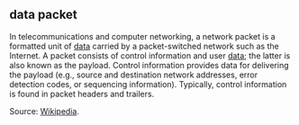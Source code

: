 ## data packet

<p class="c8"><span>In </span><span>telecommunications</span><span>&nbsp;and </span><span>computer networking</span><span>, a network packet is a formatted unit of </span><span class="c2"><a class="c3" href="#h.o783ayrrkc6g">data</a></span><span>&nbsp;carried by a </span><span>packet-switched network such as the Internet</span><span>. A packet consists of control information and user </span><span class="c2"><a class="c3" href="#h.o783ayrrkc6g">data</a></span><span>; the latter is also known as the </span><span>payload</span><span>. Control information provides data for delivering the payload (e.g., source and destination </span><span>network addresses</span><span>, </span><span>error detection</span><span>&nbsp;codes, or sequencing information). Typically, control information is found in packet </span><span>headers</span><span>&nbsp;and </span><span>trailers</span><span class="c0">.</span></p><p class="c8"><span>Source: </span><span class="c2"><a class="c3" href="https://www.google.com/url?q=https://en.wikipedia.org/wiki/Network_packet&amp;sa=D&amp;source=editors&amp;ust=1706779842586097&amp;usg=AOvVaw0dt7PT3z3nZA3z_z6muwer">Wikipedia</a></span><span class="c0">.</span></p>

